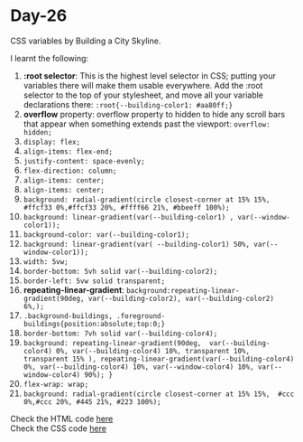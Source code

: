 # Day-26
CSS variables by Building a City Skyline.

I learnt the following:
1. **:root selector**: This is the highest level selector in CSS; putting your variables there will make them usable everywhere. Add the :root selector to the top of your stylesheet, and move all your variable declarations there: `:root{--building-color1: #aa80ff;}`
2. **overflow** property: overflow property to hidden to hide any scroll bars that appear when something extends past the viewport: `overflow: hidden;`
3. `display: flex;`
4. `align-items: flex-end;`
5. `justify-content: space-evenly;`
6. `flex-direction: column;`
7. `align-items: center;`
8. `align-items: center;`
9. `background: radial-gradient(circle closest-corner at 15% 15%,  #ffcf33 0%,#ffcf33 20%, #ffff66 21%, #bbeeff 100%);`
10. `background: linear-gradient(var(--building-color1) , var(--window-color1));`
11. `background-color: var(--building-color1);`
12. `background: linear-gradient(var( --building-color1) 50%, var(--window-color1));`
13. `width: 5vw;`
14. `border-bottom: 5vh solid var(--building-color2);`
15. `border-left: 5vw solid transparent;`
16. **repeating-linear-gradient**: `background:repeating-linear-gradient(90deg, var(--building-color2), var(--building-color2) 6%,);`
17. `.background-buildings, .foreground-buildings{position:absolute;top:0;}`
18. `border-bottom: 7vh solid var(--building-color4);`
19. `background: repeating-linear-gradient(90deg, 
   var(--building-color4) 0%,
   var(--building-color4) 10%,
   transparent 10%,
   transparent 15%
   ),
   repeating-linear-gradient(var(--building-color4) 0%, var(--building-color4) 10%, var(--window-color4) 10%, var(--window-color4) 90%);
}`
20. `flex-wrap: wrap;`
21. `background: radial-gradient(circle closest-corner at 15% 15%,  #ccc 0%,#ccc 20%, #445 21%, #223 100%);`


Check the HTML code [here](./full-code.html)  
Check the CSS code [here](./full-code.css)